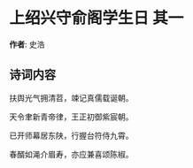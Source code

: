 # 上绍兴守俞阁学生日  其一

**作者**: 史浩

## 诗词内容

扶舆光气拥清苕，竦记真儒载诞朝。

天令聿新青帝律，王正初御紫宸朝。

已开师幕居东陕，行握台符侍九霄。

春醑如渑介眉寿，亦应兼喜颂陈椒。

